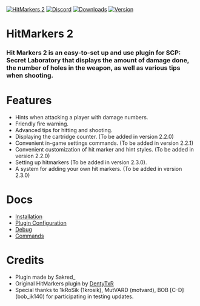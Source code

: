 [![HitMarkers 2](https://media.discordapp.net/attachments/1081923284133752903/1152937925223387256/unknown.png)](https://github.com/TranquilityStudio/HitMarkers2)
[![Discord](https://img.shields.io/discord/1143547375546290249?style=for-the-badge&logo=discord&logoColor=%235865F2&label=Discord&labelColor=090909&color=%235865F2
)](https://discord.gg/ETPEH9Ahma)
[![Downloads](https://img.shields.io/github/downloads/CapyTeam-SCP-SL/HitMarkers2/total?style=for-the-badge&logo=icloud&logoColor=00b300&label=Downloads&labelColor=090909&color=00b300
)](https://github.com/CapyTeam-SCP-SL/HitMarkers2/releases/)
[![Version](https://img.shields.io/github/v/tag/CapyTeam-SCP-SL/HitMarkers2?style=for-the-badge&logo=adguard&logoColor=ff4f00&label=Version&labelColor=090909&color=ff4f00
)](https://github.com/CapyTeam-SCP-SL/HitMarkers2/releases/latest)

# HitMarkers 2
### Hit Markers 2 is an easy-to-set up and use plugin for SCP: Secret Laboratory that displays the amount of damage done, the number of holes in the weapon, as well as various tips when shooting.

# Features
- Hints when attacking a player with damage numbers.
- Friendly fire warning.
- Advanced tips for hitting and shooting.
- Displaying the cartridge counter. (To be added in version 2.2.0)
- Convenient in-game settings commands. (To be added in version 2.2.1)
- Convenient customization of hit marker and hint styles. (To be added in version 2.2.0)
- Setting up hitmarkers (To be added in version 2.3.0).
- A system for adding your own hit markers. (To be added in version 2.3.0)

# Docs
- [Installation](https://github.com/CapyTeam-SCP-SL/HitMarkers2/blob/main/Docs/Installation.md#installation)
- [Plugin Configuration](https://github.com/CapyTeam-SCP-SL/HitMarkers2/blob/main/Docs/PluginConfiguration.md#configuring-the-plugin)
- [Debug](https://github.com/CapyTeam-SCP-SL/HitMarkers2/blob/main/Docs/Debug.md#debug-computer)
- [Commands](https://github.com/CapyTeam-SCP-SL/HitMarkers2/blob/main/Docs/Commands.md#commands)

# Credits
- Plugin made by Sakred_
- Original HitMarkers plugin by [DentyTxR](https://github.com/DentyTxR)
- Special thanks to 1kRoSik (1krosik), MutVARD (motvard), BOB [C-D] (bob_ik140) for participating in testing updates.
